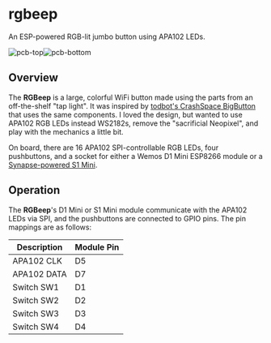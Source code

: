# rgbeep
An ESP-powered RGB-lit jumbo button using APA102 LEDs.

![pcb-top]![pcb-bottom]

## Overview
The **RGBeep** is a large, colorful WiFi button made using the parts from an off-the-shelf "tap light".
It was inspired by [todbot's CrashSpace BigButton][todbot] that uses the same components. I loved the design,
but wanted to use APA102 RGB LEDs instead WS2182s, remove the "sacrificial Neopixel", and play with the mechanics a little bit.

On board, there are 16 APA102 SPI-controllable RGB LEDs, four pushbuttons, and a socket for either a Wemos D1 Mini ESP8266 module
or a [Synapse-powered S1 Mini][s1].

## Operation
The **RGBeep**'s D1 Mini or S1 Mini module communicate with the APA102 LEDs via SPI, and the pushbuttons are connected to GPIO pins.
The pin mappings are as follows:

| Description | Module Pin |
|-------------|------------|
| APA102 CLK  | D5         |
| APA102 DATA | D7         |
| Switch SW1  | D1         |
| Switch SW2  | D2         |
| Switch SW3  | D3         |
| Switch SW4  | D4         |

[pcb-top]: https://cloud.githubusercontent.com/assets/1317406/22604399/045c0e30-ea11-11e6-9dd1-bee5b901c55e.png
[pcb-bottom]: https://cloud.githubusercontent.com/assets/1317406/22604385/fb816bde-ea10-11e6-9f9d-aa37f6f3053a.png
[todbot]: https://todbot.com/blog/2017/01/12/crashspace-bigbutton-w-esp8266/
[s1]: https://github.com/tylercrumpton/s1-mini
